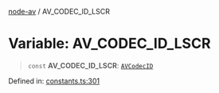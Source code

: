 [node-av](../globals.md) / AV\_CODEC\_ID\_LSCR

# Variable: AV\_CODEC\_ID\_LSCR

> `const` **AV\_CODEC\_ID\_LSCR**: [`AVCodecID`](../type-aliases/AVCodecID.md)

Defined in: [constants.ts:301](https://github.com/seydx/av/blob/f8631fc881b394300b1479f511d55cf1c370a87f/src/constants/constants.ts#L301)

